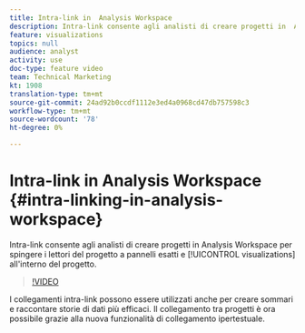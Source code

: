 ```yaml
---
title: Intra-link in  Analysis Workspace
description: Intra-link consente agli analisti di creare progetti in  Analysis Workspace per spingere i lettori del progetto a pannelli e visualizzazioni esatti all'interno del progetto.
feature: visualizations
topics: null
audience: analyst
activity: use
doc-type: feature video
team: Technical Marketing
kt: 1908
translation-type: tm+mt
source-git-commit: 24ad92b0ccdf1112e3ed4a0968cd47db757598c3
workflow-type: tm+mt
source-wordcount: '78'
ht-degree: 0%

---
```



# Intra-link in  Analysis Workspace {#intra-linking-in-analysis-workspace}

Intra-link consente agli analisti di creare progetti in  Analysis Workspace per spingere i lettori del progetto a pannelli esatti e [!UICONTROL visualizations] all&#39;interno del progetto.

>[!VIDEO](https://video.tv.adobe.com/v/23724/?quality=12)

I collegamenti intra-link possono essere utilizzati anche per creare sommari e raccontare storie di dati più efficaci. Il collegamento tra progetti è ora possibile grazie alla nuova funzionalità di collegamento ipertestuale.
